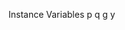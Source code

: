 Instance Variables
	p	<LargePositiveInteger>
	q	<LargePositiveInteger>
	g	<LargePositiveInteger>
	y	<LargePositiveInteger>

